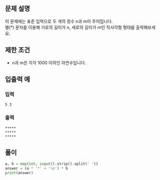 ## 문제 설명
이 문제에는 표준 입력으로 두 개의 정수 n과 m이 주어집니다.  
별(*) 문자를 이용해 가로의 길이가 n, 세로의 길이가 m인 직사각형 형태를 출력해보세요.

## 제한 조건
* n과 m은 각각 1000 이하인 자연수입니다.

## 입출력 예
### **입력**
```
5 3
```
### **출력**
```
*****
*****
*****
```

## **풀이**

```python
a, b = map(int, input().strip().split(' '))
answer = (a * '*' + '\n') * b
print(answer)
```
